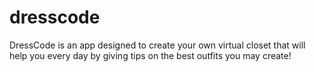 # dresscode
DressCode is an app designed to create your own virtual closet that will help you every day by giving tips on the best outfits you may create!
